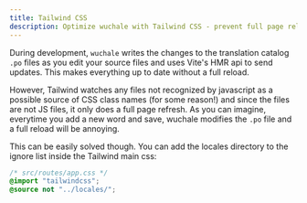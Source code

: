 ```yaml
---
title: Tailwind CSS
description: Optimize wuchale with Tailwind CSS - prevent full page reloads during translation updates by excluding the locales directory from Tailwind's purging process.
---
```


During development, `wuchale` writes the changes to the translation catalog
`.po` files as you edit your source files and uses Vite's HMR api to send
updates. This makes everything up to date without a full reload.

However, Tailwind watches any files not recognized by javascript as a possible
source of CSS class names (for some reason!) and since the files are not JS
files, it only does a full page refresh. As you can imagine, everytime you add
a new word and save, wuchale modifies the `.po` file and a full reload will be
annoying.

This can be easily solved though. You can add the locales directory to the
ignore list inside the Tailwind main css:

```css
/* src/routes/app.css */
@import "tailwindcss";
@source not "../locales/";
```
